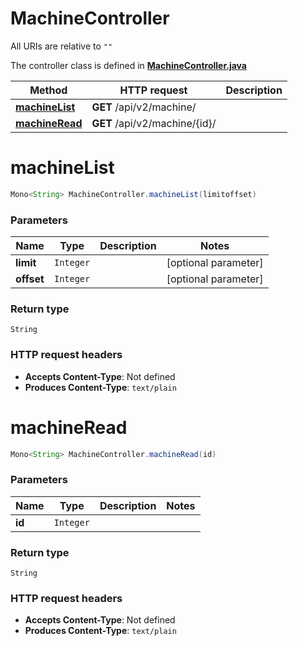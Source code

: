 # MachineController

All URIs are relative to `""`

The controller class is defined in **[MachineController.java](../../src/main/java/org/openapitools/controller/MachineController.java)**

Method | HTTP request | Description
------------- | ------------- | -------------
[**machineList**](#machineList) | **GET** /api/v2/machine/ | 
[**machineRead**](#machineRead) | **GET** /api/v2/machine/{id}/ | 

<a name="machineList"></a>
# **machineList**
```java
Mono<String> MachineController.machineList(limitoffset)
```



### Parameters
Name | Type | Description  | Notes
------------- | ------------- | ------------- | -------------
**limit** | `Integer` |  | [optional parameter]
**offset** | `Integer` |  | [optional parameter]

### Return type
`String`


### HTTP request headers
 - **Accepts Content-Type**: Not defined
 - **Produces Content-Type**: `text/plain`

<a name="machineRead"></a>
# **machineRead**
```java
Mono<String> MachineController.machineRead(id)
```



### Parameters
Name | Type | Description  | Notes
------------- | ------------- | ------------- | -------------
**id** | `Integer` |  |

### Return type
`String`


### HTTP request headers
 - **Accepts Content-Type**: Not defined
 - **Produces Content-Type**: `text/plain`

